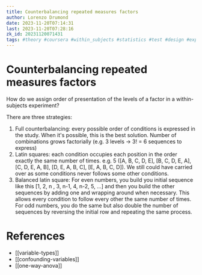 ```yaml
---
title: Counterbalancing repeated measures factors
author: Lorenzo Drumond
date: 2023-11-20T07:14:31
last: 2023-11-20T07:28:16
zk_id: 20231120071431
tags: #theory #coursera #within_subjects #statistics #test #design #experiment #designing_running_and_analyzing_experiments #repeated_measures #week6
---
```



# Counterbalancing repeated measures factors
How do we assign order of presentation of the levels of a factor in a within-subjects experiment?

There are three strategies:
1. Full counterbalancing: every possible order of conditions is expressed in the study. When it's possible, this is the best solution. Number of combinations grows factorially (e.g. 3 levels -> 3! = 6 sequences to express)
2. Latin squares: each condition occupies each position in the order exactly the same number of times. e.g. 5 ([A, B, C, D, E], [B, C, D, E, A], [C, D, E, A, B], [D, E, A, B, C], [E, A, B, C, D]). We still could have carried over as some conditions never follows some other conditions.
3. Balanced latin square: For even numbers, you build you initial sequence like this [1, 2, n , 3, n-1, 4, n-2, 5, ...] and then you build the other sequences by adding one and wrapping around when necessary. This allows every condition to follow every other the same number of times. For odd numbers, you do the same but also double the number of sequences by reversing the initial row and repeating the same process.

# References
- [[variable-types]]
- [[confounding-variables]]
- [[one-way-anova]]
